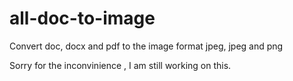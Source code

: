 # all-doc-to-image
Convert doc, docx and pdf to the image format jpeg, jpeg and png

Sorry for the inconvinience , I am still working on this.
